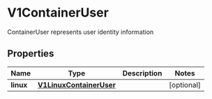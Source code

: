 

# V1ContainerUser

ContainerUser represents user identity information

## Properties

| Name | Type | Description | Notes |
|------------ | ------------- | ------------- | -------------|
|**linux** | [**V1LinuxContainerUser**](V1LinuxContainerUser.md) |  |  [optional] |



